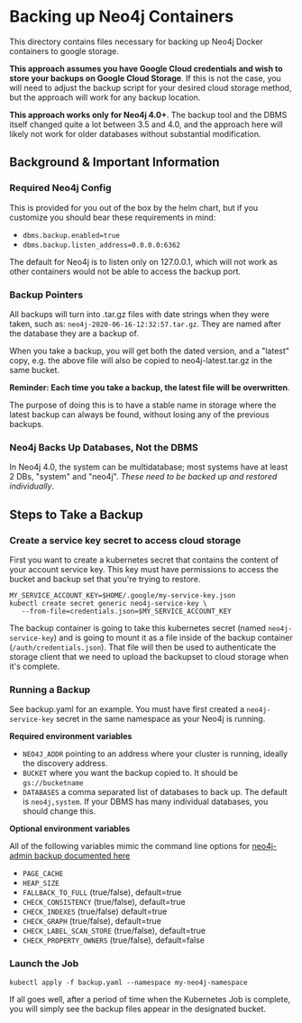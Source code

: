 # Backing up Neo4j Containers

This directory contains files necessary for backing up Neo4j Docker containers
to google storage.

**This approach assumes you have Google Cloud credentials and wish to store your backups
on Google Cloud Storage**.  If this is not the case, you will need to adjust the backup
script for your desired cloud storage method, but the approach will work for any backup location.

**This approach works only for Neo4j 4.0+**.   The backup tool and the
DBMS itself changed quite a lot between 3.5 and 4.0, and the approach
here will likely not work for older databases without substantial 
modification.

## Background & Important Information

### Required Neo4j Config

This is provided for you out of the box by the helm chart, but if you
customize you should bear these requirements in mind:

* `dbms.backup.enabled=true`
* `dbms.backup.listen_address=0.0.0.0:6362`

The default for Neo4j is to listen only on 127.0.0.1, which will not
work as other containers would not be able to access the backup port.

### Backup Pointers

All backups will turn into .tar.gz files with date strings when they were taken, such as: `neo4j-2020-06-16-12:32:57.tar.gz`.  They are named after the database
they are a backup of. 

When you take a backup, you will get both the dated version, and a "latest" copy,
e.g. the above file will also be copied to neo4j-latest.tar.gz in the same bucket.

**Reminder: Each time you take a backup, the latest file will be overwritten**.

The purpose of doing this is to have a stable name in storage where the latest
backup can always be found, without losing any of the previous backups.

### Neo4j Backs Up Databases, Not the DBMS

In Neo4j 4.0, the system can be multidatabase; most systems have at least 2 DBs,
"system" and "neo4j".  *These need to be backed up and restored individually*.

## Steps to Take a Backup

### Create a service key secret to access cloud storage

First you want to create a kubernetes secret that contains the content of your account service key.  This key must have permissions to access the bucket and backup set that you're trying to restore. 

```
MY_SERVICE_ACCOUNT_KEY=$HOME/.google/my-service-key.json
kubectl create secret generic neo4j-service-key \
   --from-file=credentials.json=$MY_SERVICE_ACCOUNT_KEY
```

The backup container is going to take this kubernetes secret
(named `neo4j-service-key`) and is going to mount it as a file
inside of the backup container (`/auth/credentials.json`).  That
file will then be used to authenticate the storage client that we
need to upload the backupset to cloud storage when it's complete.

### Running a Backup

See backup.yaml for an example.   You must have first created a `neo4j-service-key`
secret in the same namespace as your Neo4j is running.

**Required environment variables**

* `NEO4J_ADDR` pointing to an address where your cluster is running, ideally the
discovery address.
* `BUCKET` where you want the backup copied to.  It should be `gs://bucketname`
* `DATABASES` a comma separated list of databases to back up.  The default is
`neo4j,system`.  If your DBMS has many individual databases, you should change this.

**Optional environment variables**

All of the following variables mimic the command line options
for [neo4j-admin backup documented here](https://neo4j.com/docs/operations-manual/current/backup/performing/#backup-performing-command)

* `PAGE_CACHE`
* `HEAP_SIZE`
* `FALLBACK_TO_FULL` (true/false), default=true
* `CHECK_CONSISTENCY` (true/false), default=true
* `CHECK_INDEXES` (true/false) default=true
* `CHECK_GRAPH` (true/false), default=true
* `CHECK_LABEL_SCAN_STORE` (true/false), default=true
* `CHECK_PROPERTY_OWNERS` (true/false), default=false

### Launch the Job

```
kubectl apply -f backup.yaml --namespace my-neo4j-namespace
```

If all goes well, after a period of time when the Kubernetes Job is complete, you
will simply see the backup files appear in the designated bucket.